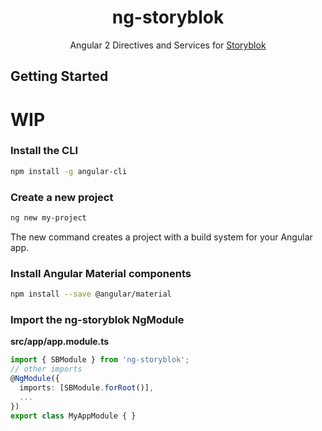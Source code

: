 <p align="center">
  <h1 align="center">ng-storyblok</h1>
  <p align="center">Angular 2 Directives and Services for <a href="https://storyblok.com" target="_blank">Storyblok</a></p>
</p>

## Getting Started
# WIP
### Install the CLI
 
 ```bash
 npm install -g angular-cli
 ```
 
### Create a new project
 
 ```bash
 ng new my-project
 ```

The new command creates a project with a build system for your Angular app.

### Install Angular Material components 

```bash
npm install --save @angular/material
```

### Import the ng-storyblok NgModule
  
**src/app/app.module.ts**
```ts
import { SBModule } from 'ng-storyblok';
// other imports 
@NgModule({
  imports: [SBModule.forRoot()],
  ...
})
export class MyAppModule { }
```
